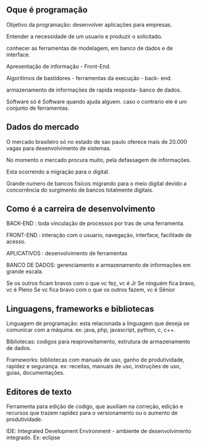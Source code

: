 
## Oque é programação

Objetivo da programação: desenvolver aplicações para empresas.

Entender a necessidade de um usuario e produzir o solicitado.

conhecer as ferramentas de modelagem, em banco de dados e de interface.

Apresentação de informação - Front-End.

Algoritimos de bastidores - ferramentas da execução - back- end.

armazenamento de informações de rapida resposta- banco de dados.

Software só é Software quando ajuda alguem.
caso o contrario ele é um conjunto de ferramentas.


## Dados do mercado

O mercado brasileiro só no estado de sao paulo oferece mais de 20.000 vagas para desenvolvimento de sistemas.

No momento o mercado procura muito, pela defassagem de informações.

Esta ocorrendo a migração para o digital.

Grande numero de bancos físicos migrando para o meio digital devido a concorrência do surgimento de bancos totalmente digitais.

## Como é a carreira de desenvolvimento

BACK-END : toda vinculação de processos por tras de uma ferramenta.

FRONT-END : interação com o usuario, navegação, interface, facilitade de acesso.

APLICATIVOS : desenvolvimento de ferramentas

BANCO DE DADOS: gerenciamento e armazenamento de informações em grande escala.

Se os outros ficam bravos com o que vc fez, vc é Jr
Se ninguém fica bravo, vc é Pleno
Se vc fica bravo com o que os outros fazem, vc é Sênior


## Linguagens, frameworks e bibliotecas

Linguagem de programação: esta relacionada a linguagem que deseja se comunicar com a máquina. ex: java, php, javascript, python, c, c++.

Bibliotecas: codigos para reaproveitamento, estrutura de armazenamento de dados.

Frameworks: bibliotecas com manuais de uso, ganho de produtividade, rapidez e segurança.
ex: receitas, manuais de uso, instruções de uso, guias, documentações.



## Editores de texto

Ferramenta para edição de codigo, que auxiliam na correção, edição e recursos que trazem rapidez para o versionamento ou o aumento de produtividade.

IDE: Integrated Development Environment - ambiente de desenvolvimento integrado. Ex: eclipse
